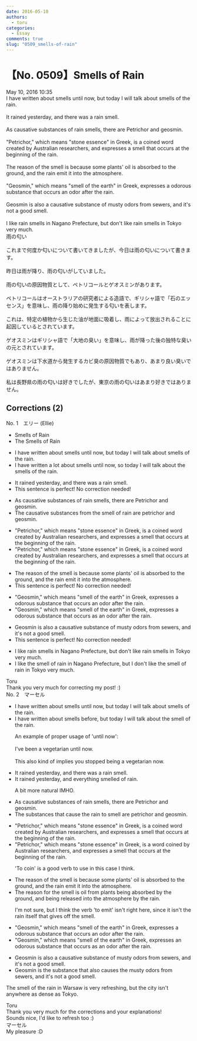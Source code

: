 ```yaml
---
date: 2016-05-10
authors:
  - toru
categories:
  - Essay
comments: true
slug: "0509_smells-of-rain"
---
```


# 【No. 0509】Smells of Rain
<div class="date">May 10, 2016 10:35</div>
<div id="post"><div id="body_show_ori">
I have written about smells until now, but today I will talk about smells of the rain.<br/><br/>It rained yesterday, and there was a rain smell.<br/><br/>As causative substances of rain smells, there are Petrichor and geosmin.<br/><br/>"Petrichor," which means "stone essence" in Greek, is a coined word created by Australian researchers, and expresses a smell that occurs at the beginning of the rain.<br/><br/>The reason of the smell is because some plants' oil is absorbed to the ground, and the rain emit it into the atmosphere.<br/><br/>"Geosmin," which means "smell of the earth" in Greek, expresses a odorous substance that occurs an odor after the rain.<br/><br/>Geosmin is also a causative substance of musty odors from sewers, and it's not a good smell.<br/><br/>I like rain smells in Nagano Prefecture, but don't like rain smells in Tokyo very much.
</div></div>

<!-- more -->

<div id="post_ja"><div id="body_show_mo">
雨の匂い<br/><br/>これまで何度か匂いについて書いてきましたが、今日は雨の匂いについて書きます。<br/><br/>昨日は雨が降り、雨の匂いがしていました。<br/><br/>雨の匂いの原因物質として、ペトリコールとゲオスミンがあります。<br/><br/>ペトリコールはオーストラリアの研究者による造語で、ギリシャ語で「石のエッセンス」を意味し、雨の降り始めに発生する匂いを表します。<br/><br/>これは、特定の植物から生じた油が地面に吸着し、雨によって放出されることに起因しているとされています。<br/><br/>ゲオスミンはギリシャ語で「大地の臭い」を意味し、雨が降った後の独特な臭いの元とされています。<br/><br/>ゲオスミンは下水道から発生するカビ臭の原因物質でもあり、あまり良い臭いではありません。<br/><br/>私は長野県の雨の匂いは好きでしたが、東京の雨の匂いはあまり好きではありません。
</div></div>

## Corrections (2)
<div id="block"><div class="first_name"> No. 1　<span class="just_name">エリー (Ellie)</span></div><div id="block2">
<ul class="correction_field">
<li class="incorrect">Smells of Rain</li>
<li class="corrected correct">
<span class="f_blue">The </span>Smell<span class="f_gray"><span class="sline">s</span></span> of Rain
</li>
</ul>
<ul class="correction_field">
<li class="incorrect">I have written about smells until now, but today I will talk about smells of the rain.</li>
<li class="corrected correct">
I have written <span class="f_blue">a lot </span>about smells <span class="f_gray"><span class="sline">until now</span></span>, <span class="f_blue">so</span> today I will talk about <span class="f_blue">the </span>smell<span class="f_gray"><span class="sline">s</span></span> of the rain.
</li>
</ul>
<ul class="correction_field">
<li class="incorrect">It rained yesterday, and there was a rain smell.</li>
<li class="corrected perfect">This sentence is perfect! No correction needed!</li>
</ul>
<ul class="correction_field">
<li class="incorrect">As causative substances of rain smells, there are Petrichor and geosmin.</li>
<li class="corrected correct">
<span class="f_blue">The causative substances from the smell of rain are petrichor and geosmin.</span>
</li>
</ul>
<ul class="correction_field">
<li class="incorrect">"Petrichor," which means "stone essence" in Greek, is a coined word created by Australian researchers, and expresses a smell that occurs at the beginning of the rain.</li>
<li class="corrected correct">
"Petrichor," which means "stone essence" in Greek, is a coined word created by Australian researchers, and expresses a smell that occurs at the beginning of <span class="f_gray"><span class="sline">the</span></span> rain.
</li>
</ul>
<ul class="correction_field">
<li class="incorrect">The reason of the smell is because some plants' oil is absorbed to the ground, and the rain emit it into the atmosphere.</li>
<li class="corrected perfect">This sentence is perfect! No correction needed!</li>
</ul>
<ul class="correction_field">
<li class="incorrect">"Geosmin," which means "smell of the earth" in Greek, expresses a odorous substance that occurs an odor after the rain.</li>
<li class="corrected correct">
"Geosmin," which means "smell of the earth" in Greek, expresses a odorous substance that occurs <span class="f_blue">as </span>an odor after <span class="f_gray"><span class="sline">the</span></span> rain.
</li>
</ul>
<ul class="correction_field">
<li class="incorrect">Geosmin is also a causative substance of musty odors from sewers, and it's not a good smell.</li>
<li class="corrected perfect">This sentence is perfect! No correction needed!</li>
</ul>
<ul class="correction_field">
<li class="incorrect">I like rain smells in Nagano Prefecture, but don't like rain smells in Tokyo very much.</li>
<li class="corrected correct">
I like <span class="f_blue">the smell of </span>rain in Nagano Prefecture, but <span class="f_blue">I </span>don't like <span class="f_blue">the smell of rain</span> in Tokyo very much.
</li>
</ul>
</div><div class="name"><span class="just_name">Toru</span><br>
Thank you very much for correcting my post! :)
</div>
</div>
<div id="block"><div class="first_name"> No. 2　<span class="just_name">マーセル</span></div><div id="block2">
<ul class="correction_field">
<li class="incorrect">I have written about smells until now, but today I will talk about smells of the rain.</li>
<li class="corrected correct">
I have written about smells <span class="f_blue">before</span>, but today I will talk about <span class="f_blue">the smell</span> of the rain.
<p class="correction_comment">An example of proper usage of 'until now':<br/><br/>I've been a vegetarian until now.<br/><br/>This also kind of implies you stopped being a vegetarian now.</p>
</li>
</ul>
<ul class="correction_field">
<li class="incorrect">It rained yesterday, and there was a rain smell.</li>
<li class="corrected correct">
It rained yesterday, and <span class="f_blue">everything smelled of rain</span>.
<p class="correction_comment">A bit more natural IMHO.</p>
</li>
</ul>
<ul class="correction_field">
<li class="incorrect">As causative substances of rain smells, there are Petrichor and geosmin.</li>
<li class="corrected correct">
<span class="f_blue">The substances that cause the rain to smell are petrichor and geosmin.</span>
</li>
</ul>
<ul class="correction_field">
<li class="incorrect">"Petrichor," which means "stone essence" in Greek, is a coined word created by Australian researchers, and expresses a smell that occurs at the beginning of the rain.</li>
<li class="corrected correct">
"Petrichor," which means "stone essence" in Greek, is a <span class="f_blue">word coined</span> by Australian researchers, and expresses a smell that occurs at the beginning of the rain.
<p class="correction_comment">'To coin' is a good verb to use in this case I think.</p>
</li>
</ul>
<ul class="correction_field">
<li class="incorrect">The reason of the smell is because some plants' oil is absorbed to the ground, and the rain emit it into the atmosphere.</li>
<li class="corrected correct">
The reason <span class="f_blue">for the smell is oil from plants being</span> absorbed <span class="f_blue">by</span> the ground, <span class="f_blue">and being released </span>into the atmosphere <span class="f_blue">by the rain</span>.
<p class="correction_comment">I'm not sure, but I think the verb 'to emit' isn't right here, since it isn't the rain itself that gives off the smell.</p>
</li>
</ul>
<ul class="correction_field">
<li class="incorrect">"Geosmin," which means "smell of the earth" in Greek, expresses a odorous substance that occurs an odor after the rain.</li>
<li class="corrected correct">
"Geosmin," which means "smell of the earth" in Greek, expresses a<span class="f_blue">n</span> odorous substance that occurs <span class="f_blue">as</span> an odor after the rain.
</li>
</ul>
<ul class="correction_field">
<li class="incorrect">Geosmin is also a causative substance of musty odors from sewers, and it's not a good smell.</li>
<li class="corrected correct">
Geosmin <span class="f_blue">is the substance that also causes the</span> musty odors from sewers, and it's not a good smell.
</li>
</ul>
<p class="comment_small">
 The smell of the rain in Warsaw is very refreshing, but the city isn't anywhere as dense as Tokyo.
</p>

</div><div class="name"><span class="just_name">Toru</span><br>
Thank you very much for the corrections and your explanations!<br/>Sounds nice, I'd like to refresh too :)
</div>
<div class="name"><span class="just_name">マーセル</span><br>
My pleasure :D
</div>
</div>
